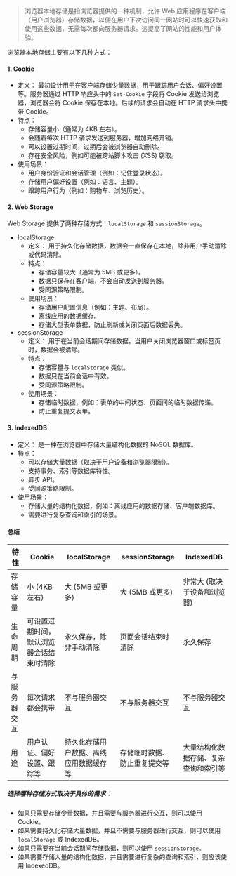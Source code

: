 > 浏览器本地存储是指浏览器提供的一种机制，允许 Web 应用程序在客户端（用户浏览器）存储数据，以便在用户下次访问同一网站时可以快速获取和使用这些数据，无需每次都向服务器请求。这提高了网站的性能和用户体验。

浏览器本地存储主要有以下几种方式：

#### 1. Cookie

- 定义： 最初设计用于在客户端存储少量数据，用于跟踪用户会话、偏好设置等。服务器通过 HTTP 响应头中的 `Set-Cookie` 字段将 Cookie 发送给浏览器，浏览器会将 Cookie 保存在本地。后续的请求会自动在 HTTP 请求头中携带 Cookie。
- 特点：
  - 存储容量小（通常为 4KB 左右）。
  - 会随着每次 HTTP 请求发送到服务器，增加网络开销。
  - 可以设置过期时间，过期后会被浏览器自动删除。
  - 存在安全风险，例如可能被跨站脚本攻击 (XSS) 窃取。
- 使用场景：
  - 用户身份验证和会话管理（例如：记住登录状态）。
  - 存储用户偏好设置（例如：语言、主题）。
  - 跟踪用户行为（例如：购物车、浏览历史）。

#### 2. Web Storage

Web Storage 提供了两种存储方式：`localStorage` 和 `sessionStorage`。

- localStorage
  - 定义： 用于持久化存储数据，数据会一直保存在本地，除非用户手动清除或代码清除。
  - 特点：
    - 存储容量较大（通常为 5MB 或更多）。
    - 数据只保存在客户端，不会自动发送到服务器。
    - 受同源策略限制。
  - 使用场景：
    - 存储用户配置信息（例如：主题、布局）。
    - 离线应用的数据缓存。
    - 存储大型表单数据，防止刷新或关闭页面后数据丢失。
- sessionStorage
  - 定义： 用于在当前会话期间存储数据，当用户关闭浏览器窗口或标签页时，数据会被清除。
  - 特点：
    - 存储容量与 `localStorage` 类似。
    - 数据只在当前会话中有效。
    - 受同源策略限制。
  - 使用场景：
    - 存储临时数据，例如：表单的中间状态、页面间的临时数据传递。
    - 防止重复提交表单。

#### 3. IndexedDB

- 定义： 是一种在浏览器中存储大量结构化数据的 NoSQL 数据库。
- 特点：
  - 可以存储大量数据（取决于用户设备和浏览器限制）。
  - 支持事务、索引等数据库特性。
  - 异步 API。
  - 受同源策略限制。
- 使用场景：
  - 存储大量的结构化数据，例如：离线应用的数据存储、客户端数据库。
  - 需要进行复杂查询和索引的场景。

#### 总结

| 特性         | Cookie                                   | localStorage                           | sessionStorage               | IndexedDB                            |
| ------------ | ---------------------------------------- | -------------------------------------- | ---------------------------- | ------------------------------------ |
| 存储容量     | 小 (4KB 左右)                            | 大 (5MB 或更多)                        | 大 (5MB 或更多)              | 非常大 (取决于设备和浏览器)          |
| 生命周期     | 可设置过期时间，默认浏览器会话结束时清除 | 永久保存，除非手动清除                 | 页面会话结束时清除           | 永久保存                             |
| 与服务器交互 | 每次请求都会携带                         | 不与服务器交互                         | 不与服务器交互               | 不与服务器交互                       |
| 用途         | 用户认证、偏好设置、跟踪等               | 持久化存储用户数据、离线应用数据缓存等 | 存储临时数据、防止重复提交等 | 大量结构化数据存储、复杂查询和索引等 |

##### 选择哪种存储方式取决于具体的需求：

- 如果只需要存储少量数据，并且需要与服务器进行交互，则可以使用 Cookie。
- 如果需要持久化存储大量数据，并且不需要与服务器进行交互，则可以使用 `localStorage` 或 IndexedDB。
- 如果只需要在当前会话期间存储数据，则可以使用 `sessionStorage`。
- 如果需要存储大量的结构化数据，并且需要进行复杂的查询和索引，则应该使用 IndexedDB。
